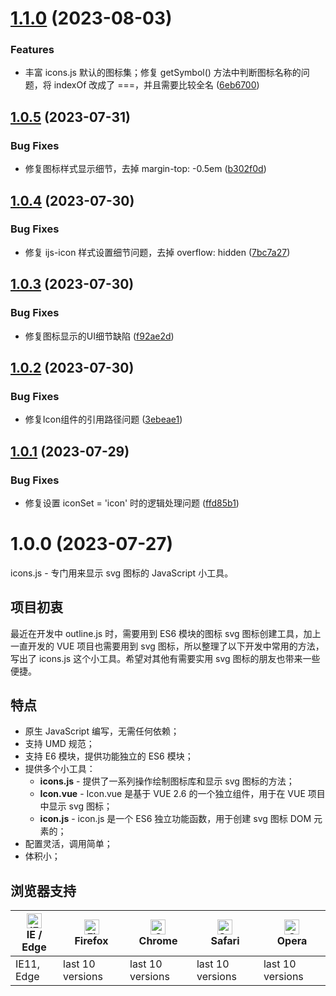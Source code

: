 # [1.1.0](https://github.com/yaohaixiao/icons.js/compare/1.0.5...1.1.0) (2023-08-03)


### Features

* 丰富 icons.js 默认的图标集；修复 getSymbol() 方法中判断图标名称的问题，将 indexOf 改成了 ===，并且需要比较全名 ([6eb6700](https://github.com/yaohaixiao/icons.js/commit/6eb6700901bc8dc8cc9ceb5ecc6799cb4c05c427))



## [1.0.5](https://github.com/yaohaixiao/icons.js/compare/1.0.4...1.0.5) (2023-07-31)


### Bug Fixes

* 修复图标样式显示细节，去掉 margin-top: -0.5em ([b302f0d](https://github.com/yaohaixiao/icons.js/commit/b302f0da5f75e22cd1c838a7afd8dc970d885288))



## [1.0.4](https://github.com/yaohaixiao/icons.js/compare/1.0.3...1.0.4) (2023-07-30)


### Bug Fixes

* 修复 ijs-icon 样式设置细节问题，去掉 overflow: hidden ([7bc7a27](https://github.com/yaohaixiao/icons.js/commit/7bc7a27e9b4e5fa9f7e409385aec1dc0311cc290))



## [1.0.3](https://github.com/yaohaixiao/icons.js/compare/1.0.2...1.0.3) (2023-07-30)


### Bug Fixes

* 修复图标显示的UI细节缺陷 ([f92ae2d](https://github.com/yaohaixiao/icons.js/commit/f92ae2de27cef33da3e3a4fe72801c854d18684e))



## [1.0.2](https://github.com/yaohaixiao/icons.js/compare/1.0.1...1.0.2) (2023-07-30)


### Bug Fixes

* 修复Icon组件的引用路径问题 ([3ebeae1](https://github.com/yaohaixiao/icons.js/commit/3ebeae18f4591892465430b4c4ffd82a93de86fe))



## [1.0.1](https://github.com/yaohaixiao/icons.js/compare/1.0.0...1.0.1) (2023-07-29)


### Bug Fixes

* 修复设置 iconSet = 'icon' 时的逻辑处理问题 ([ffd85b1](https://github.com/yaohaixiao/icons.js/commit/ffd85b171d16ba872cc9fdfe5ebfcae5c0eae811))



# 1.0.0 (2023-07-27)


icons.js - 专门用来显示 svg 图标的 JavaScript 小工具。


## 项目初衷

最近在开发中 outline.js 时，需要用到 ES6 模块的图标 svg 图标创建工具，加上一直开发的 VUE 项目也需要用到 svg 图标，所以整理了以下开发中常用的方法，写出了 icons.js 这个小工具。希望对其他有需要实用 svg 图标的朋友也带来一些便捷。



## 特点

- 原生 JavaScript 编写，无需任何依赖；
- 支持 UMD 规范；
- 支持 E6 模块，提供功能独立的 ES6 模块；
- 提供多个小工具：
    * **icons.js** - 提供了一系列操作绘制图标库和显示 svg 图标的方法；
    * **Icon.vue** - Icon.vue 是基于 VUE 2.6 的一个独立组件，用于在 VUE 项目中显示 svg 图标；
    * **icon.js** - icon.js 是一个 ES6 独立功能函数，用于创建 svg 图标 DOM 元素的；
- 配置灵活，调用简单；
- 体积小；



## 浏览器支持

| [<img src="https://raw.githubusercontent.com/alrra/browser-logos/master/src/edge/edge_48x48.png" alt="IE / Edge" width="24px" height="24px" />](https://github.com/yaohaixiao/delegate.js/)</br>IE / Edge | [<img src="https://raw.githubusercontent.com/alrra/browser-logos/master/src/firefox/firefox_48x48.png" alt="Firefox" width="24px" height="24px" />](https://github.com/yaohaixiao/delegate.js/)</br>Firefox | [<img src="https://raw.githubusercontent.com/alrra/browser-logos/master/src/chrome/chrome_48x48.png" alt="Chrome" width="24px" height="24px" />](https://github.com/yaohaixiao/delegate.js/)</br>Chrome | [<img src="https://raw.githubusercontent.com/alrra/browser-logos/master/src/safari/safari_48x48.png" alt="Safari" width="24px" height="24px" />](https://github.com/yaohaixiao/delegate.js/)</br>Safari | [<img src="https://raw.githubusercontent.com/alrra/browser-logos/master/src/opera/opera_48x48.png" alt="Opera" width="24px" height="24px" />](https://github.com/yaohaixiao/delegate.js/)</br>Opera |
|----------------------------------------------------------------------------------------------------------------------------------------------------------------------------------------------------------|------------------------------------------------------------------------------------------------------------------------------------------------------------------------------------------------------------|--------------------------------------------------------------------------------------------------------------------------------------------------------------------------------------------------------|--------------------------------------------------------------------------------------------------------------------------------------------------------------------------------------------------------|----------------------------------------------------------------------------------------------------------------------------------------------------------------------------------------------------|
| IE11, Edge                                                                                                                                                                                               | last 10 versions                                                                                                                                                                                           | last 10 versions                                                                                                                                                                                       | last 10 versions                                                                                                                                                                                       | last 10 versions                                                                                                                                                                                   |




